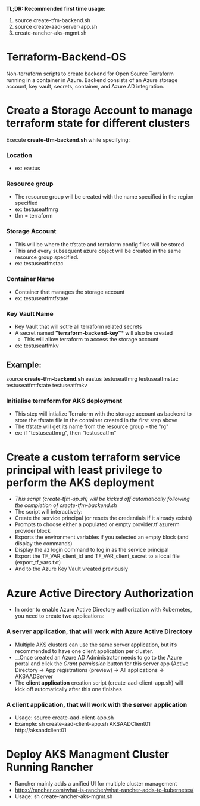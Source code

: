 __TL;DR: Recommended first time usage:__
1. source create-tfm-backend.sh
2. source create-aad-server-app.sh
3. create-rancher-aks-mgmt.sh

# Terraform-Backend-OS
Non-terraform scripts to create backend for Open Source Terraform running in a container in Azure.
Backend consists of an Azure storage account, key vault, secrets, container, and Azure AD integration.

# Create a Storage Account to manage terraform state for different clusters
Execute **create-tfm-backend.sh** while specifying:
### Location
* ex: eastus
### Resource group
* The resource group will be created with the name specified in the region specified
* ex: testuseatfmrg
* tfm = terraform
### Storage Account
* This will be where the tfstate and terraform config files will be stored
* This and every subsequent azure object will be created in the same resource group specified.
* ex: testuseatfmstac
### Container Name
* Container that manages the storage account
* ex: testuseatfmtfstate
### Key Vault Name
* Key Vault that will sotre all terraform related secrets
* A secret named **"terraform-backend-key"*** will also be created
  * This will allow terraform to access the storage account
* ex: testuseatfmkv
## Example: 
source **create-tfm-backend.sh** eastus testuseatfmrg testuseatfmstac testuseatfmtfstate testuseatfmkv

### Initialise terraform for AKS deployment
* This step will intialize Terraform with the storage account as backend to store the tfstate file in the container created in the first step above
* The tfstate will get its name from the resource group - the "rg"
* ex: if "testuseatfmrg", then "testuseatfm"

# Create a custom terraform service principal with least privilege to perform the AKS deployment
* *This script (create-tfm-sp.sh) will be kicked off automatically following the completion of create-tfm-backend.sh*
* The script will interactively:
 * Create the service principal (or resets the credentials if it already exists)
 * Prompts to choose either a populated or empty provider.tf azurerm provider block
 * Exports the environment variables if you selected an empty block (and display the commands)
 * Display the az login command to log in as the service principal
 * Export the TF_VAR_client_id and TF_VAR_client_secret to a local file (export_tf_vars.txt)
  * And to the Azure Key Vault vreated previously
 
 # Azure Active Directory Authorization
* In order to enable Azure Active Directory authorization with Kubernetes, you need to create two applications:
### A __server application__, that will work with Azure Active Directory
* Multiple AKS clusters can use the same server application, but it’s recommended to have one client application per cluster.
* __Once created an Azure AD Administrator needs to go to the Azure portal and click the _Grant permission_ button for this server app (Active Directory → App registrations (preview) → All applications → AKSAADServer
* The __client application__ creation script (create-aad-client-app.sh) will kick off automatically after this one finishes

### A __client application__, that will work with the server application
* Usage: source create-aad-client-app.sh <azure ad client app name> <azure ad client url>
 * Example: sh create-aad-client-app.sh AKSAADClient01 http://aksaadclient01

# Deploy AKS Managment Cluster Running Rancher
* Rancher mainly adds a unified UI for multiple cluster management 
 * https://rancher.com/what-is-rancher/what-rancher-adds-to-kubernetes/
* Usage: sh create-rancher-aks-mgmt.sh
